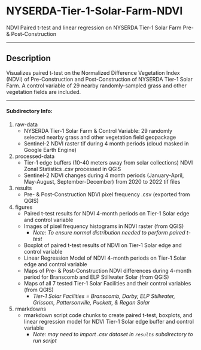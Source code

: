# NYSERDA-Tier-1-Solar-Farm-NDVI
NDVI Paired t-test and linear regression on NYSERDA Tier-1 Solar Farm Pre- &amp; Post-Construction

---

## Description
Visualizes paired t-test on the Normalized Difference Vegetation Index (NDVI) of Pre-Construction and Post-Construction of NYSERDA Tier-1 Solar Farm. A control variable of 29 nearby randomly-sampled grass and other vegetation fields are included.

---

#### Subdirectory Info:
1. raw-data
    + NYSERDA Tier-1 Solar Farm & Control Variable: 29 randomly selected nearby grass and other vegetation field geopackage
    + Sentinel-2 NDVI raster tif during 4 month periods (cloud masked in Google Earth Engine)
2. processed-data
    + Tier-1 edge buffers (10-40 meters away from solar collections) NDVI Zonal Statistics .csv processed in QGIS
    + Sentinel-2 NDVI changes during 4 month periods (January-April, May-August, September-December) from 2020 to 2022 tif files
3. results
    + Pre- & Post-Construction NDVI pixel frequency .csv (exported from QGIS)
4. figures
    + Paired t-test results for NDVI 4-month periods on Tier-1 Solar edge and control variable
    + Images of pixel frequency histograms in NDVI raster (from QGIS)
        + *Note: To ensure normal distribution needed to perform paired t-test*
    +  Boxplot of paired t-test results of NDVI on Tier-1 Solar edge and control variable
    +  Linear Regression Model of NDVI 4-month periods on Tier-1 Solar edge and control variable
    +  Maps of Pre- & Post-Construction NDVI differences during 4-month period for Branscomb and ELP Stillwater Solar (from QGIS)
    +  Maps of all 7 tested Tier-1 Solar Facilities and their control variables (from QGIS)
        + *Tier-1 Solar Facilities = Branscomb, Darby, ELP Stillwater, Grissom, Pattersonville, Puckett, & Regan Solar*
5. rmarkdowns
    + rmarkdown script code chunks to create paired t-test, boxplots, and linear regression model for NDVI Tier-1 Solar edge buffer and control variable
        + *Note: may need to import .csv dataset in `results` subdirectory to run script*
